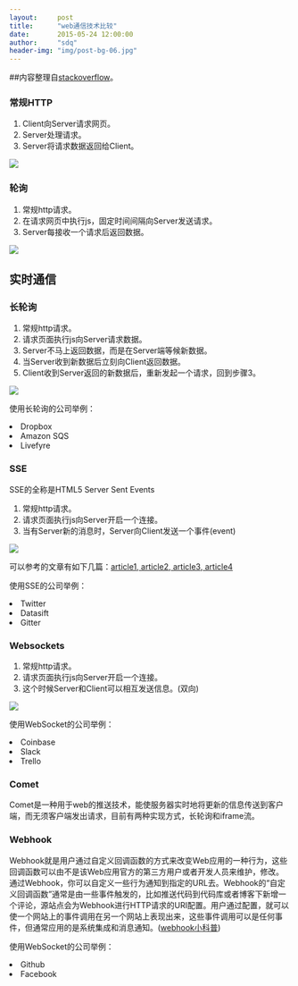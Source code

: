 ```yaml
---
layout:     post
title:      "web通信技术比较"
date:       2015-05-24 12:00:00
author:     "sdq"
header-img: "img/post-bg-06.jpg"
---
```


<p>##内容整理自<a href = "http://stackoverflow.com/questions/11077857/what-are-long-polling-websockets-server-sent-events-sse-and-comet">stackoverflow</a>。</p>
<h3>常规HTTP</h3>
<ol>
  <li>Client向Server请求网页。</li>
  <li>Server处理请求。</li>
  <li>Server将请求数据返回给Client。</li>
</ol>
<img src = "http://i.stack.imgur.com/TK1ZG.png">

<h3> 轮询 </h3>
<ol>
  <li>常规http请求。</li>
  <li>在请求网页中执行js，固定时间间隔向Server发送请求。</li>
  <li>Server每接收一个请求后返回数据。</li>
</ol>
<img src = "http://i.stack.imgur.com/qlMEU.png">

<h2>实时通信</h2>
<h3> 长轮询 </h3>
<ol>
  <li>常规http请求。</li>
  <li>请求页面执行js向Server请求数据。</li>
  <li>Server不马上返回数据，而是在Server端等候新数据。</li>
  <li>当Server收到新数据后立刻向Client返回数据。</li>
  <li>Client收到Server返回的新数据后，重新发起一个请求，回到步骤3。</li>
</ol>
<img src = "http://i.stack.imgur.com/zLnOU.png">
<p>使用长轮询的公司举例：</p>
<li>Dropbox</li>
<li>Amazon SQS</li>
<li>Livefyre</li>

<h3> SSE </h3>
<p>SSE的全称是HTML5 Server Sent Events</p>
<ol>
  <li>常规http请求。</li>
  <li>请求页面执行js向Server开启一个连接。</li>
  <li>当有Server新的消息时，Server向Client发送一个事件(event)</li>
</ol>
<img src = "http://i.stack.imgur.com/ziR5h.png">
<p>可以参考的文章有如下几篇：<a href = "https://developer.mozilla.org/en-US/docs/Server-sent_events/Using_server-sent_events">article1</a>,<a href = "http://html5doctor.com/server-sent-events/#api"> article2</a>,<a href = "http://www.html5rocks.com/en/tutorials/eventsource/basics/"> article3</a>,<a href = "http://jaxenter.com/tutorial-jsf-2-and-html5-server-sent-events-42932.html"> article4</a></p>
<p>使用SSE的公司举例：</p>
<li>Twitter</li>
<li>Datasift</li>
<li>Gitter</li>

<h3> Websockets </h3>
<ol>
  <li>常规http请求。</li>
  <li>请求页面执行js向Server开启一个连接。</li>
  <li>这个时候Server和Client可以相互发送信息。(双向)</li>
</ol>
<img src = "http://i.stack.imgur.com/CgDlc.png">
<p>使用WebSocket的公司举例：</p>
<li>Coinbase</li>
<li>Slack</li>
<li>Trello</li>

<h3> Comet </h3>
<p>Comet是一种用于web的推送技术，能使服务器实时地将更新的信息传送到客户端，而无须客户端发出请求，目前有两种实现方式，长轮询和iframe流。</p>

<h3> Webhook </h3>
<p>Webhook就是用户通过自定义回调函数的方式来改变Web应用的一种行为，这些回调函数可以由不是该Web应用官方的第三方用户或者开发人员来维护，修改。通过Webhook，你可以自定义一些行为通知到指定的URL去。Webhook的“自定义回调函数”通常是由一些事件触发的，比如推送代码到代码库或者博客下新增一个评论，源站点会为Webhook进行HTTP请求的URI配置。用户通过配置，就可以使一个网站上的事件调用在另一个网站上表现出来，这些事件调用可以是任何事件，但通常应用的是系统集成和消息通知。(<a href= "https://worktile.com/club/tutorial/d5003cd3d8ae4033a75cc285fee60d04">webhook小科普</a>)</p>
<p>使用WebSocket的公司举例：</p>
<li>Github</li>
<li>Facebook</li>
